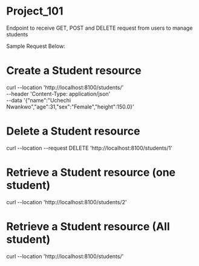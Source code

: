 # Project_101
Endpoint to receive GET, POST and DELETE request from users to manage students 

Sample Request Below: 

# Create a Student resource
curl --location 'http://localhost:8100/students/' \
--header 'Content-Type: application/json' \
--data '{"name":"Uchechi Nwankwo","age":31,"sex":"Female","height":150.0}'

# Delete a Student resource
curl --location --request DELETE 'http://localhost:8100/students/1'

# Retrieve a Student resource (one student) 
curl --location 'http://localhost:8100/students/2'

# Retrieve a Student resource (All student) 
curl --location 'http://localhost:8100/students/'


